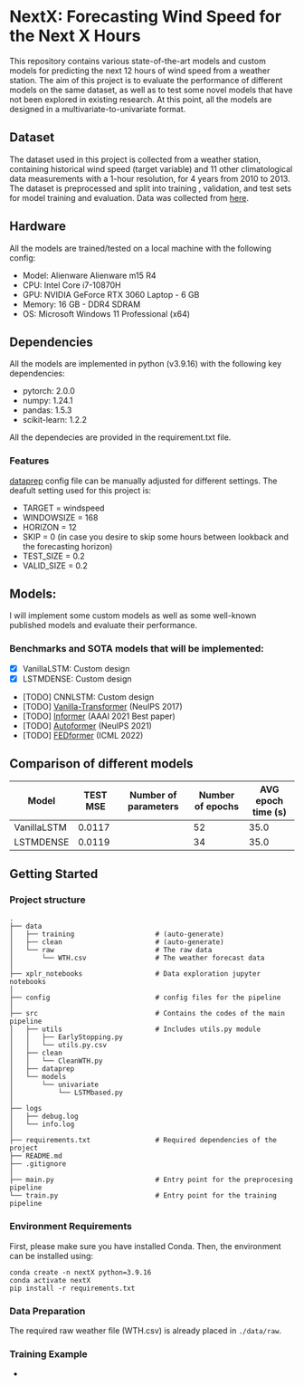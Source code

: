 # NextX: Forecasting Wind Speed for the Next X Hours

This repository contains various state-of-the-art models and custom models for predicting the next 12 hours of wind speed from a weather station. The aim of this project is to evaluate the performance of different models on the same dataset, as well as to test some novel models that have not been explored in existing research. At this point, all the models are designed in a multivariate-to-univariate format.

##  Dataset
The dataset used in this project is collected from a weather station, containing historical wind speed (target variable) and 11 other climatological data measurements with a 1-hour resolution, for 4 years from 2010 to 2013. The dataset is preprocessed and split into training , validation, and test sets for model training and evaluation. Data was collected from [here](https://www.ncei.noaa.gov/data/local-climatological-data/).

##  Hardware
All the models are trained/tested on a local machine with the following config:
- Model: Alienware Alienware m15 R4
- CPU: Intel Core i7-10870H
- GPU: NVIDIA GeForce RTX 3060 Laptop - 6 GB
- Memory: 16 GB - DDR4 SDRAM
- OS: Microsoft Windows 11 Professional (x64)

## Dependencies
All the models are implemented in python (v3.9.16) with the following key dependencies:

- pytorch: 2.0.0
- numpy: 1.24.1
- pandas: 1.5.3
- scikit-learn: 1.2.2

All the dependecies are provided in the requirement.txt file.

### Features
[dataprep](www.TODO.com) config file can be manually adjusted for different settings. The deafult setting used for this project is:
- TARGET =  windspeed
- WINDOWSIZE = 168
- HORIZON = 12
- SKIP = 0 (in case you desire to skip some hours between lookback and the forecasting horizon)
- TEST_SIZE = 0.2
- VALID_SIZE = 0.2

## Models:
I will implement some custom models as well as some well-known published models and evaluate their performance.

### Benchmarks and SOTA models that will be implemented:
- [x] VanillaLSTM: Custom design
- [x] LSTMDENSE: Custom design
- [TODO] CNNLSTM: Custom design
- [TODO] [Vanilla-Transformer](https://arxiv.org/abs/1706.03762) (NeuIPS 2017)
- [TODO] [Informer](https://arxiv.org/abs/2012.07436) (AAAI 2021 Best paper)
- [TODO] [Autoformer](https://arxiv.org/abs/2106.13008) (NeuIPS 2021)
- [TODO] [FEDformer](https://arxiv.org/abs/2201.12740) (ICML 2022)

## Comparison of different models
<!-- We provide all experiment script files in `./scripts`: -->
| Model         | TEST MSE            | Number of parameters   | Number of epochs        | AVG epoch time (s)     |
| ------------- | --------------------| -----------------------| ------------------------| -----------------------|
| VanillaLSTM   | 0.0117              |                        | 52                      | 35.0                   |
| LSTMDENSE     | 0.0119              |                        | 34                      | 35.0                   |


## Getting Started

### Project structure

```
.
├── data
│   ├── training                    # (auto-generate)
│   ├── clean                       # (auto-generate)
│   └── raw                         # The raw data
│       └── WTH.csv                 # The weather forecast data
│
├── xplr_notebooks                  # Data exploration jupyter notebooks
│
├── config                          # config files for the pipeline
│
├── src                             # Contains the codes of the main pipeline
│   ├── utils                       # Includes utils.py module
│   │   ├── EarlyStopping.py
│   │   └── utils.py.csv
│   ├── clean
│   │   └── CleanWTH.py
│   ├── dataprep
│   └── models
│       └── univariate
│           └── LSTMbased.py
│
├── logs                    
│   ├── debug.log               
│   └── info.log
│
├── requirements.txt                # Required dependencies of the project
├── README.md
├── .gitignore
│
├── main.py                         # Entry point for the preprocesing pipeline
└── train.py                        # Entry point for the training pipeline
```
### Environment Requirements

First, please make sure you have installed Conda. Then, the environment can be installed using:
```
conda create -n nextX python=3.9.16
conda activate nextX
pip install -r requirements.txt
```

### Data Preparation

The required raw weather file (WTH.csv) is already placed in `./data/raw`.


### Training Example
- 






